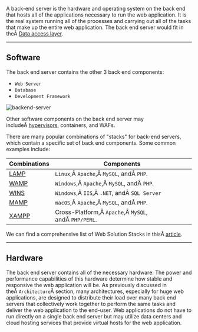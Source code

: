 ﻿---
sticker: lucide//curly-braces
---
A back-end server is the hardware and operating system on the back end that hosts all of the applications necessary to run the web application. It is the real system running all of the processes and carrying out all of the tasks that make up the entire web application. The back end server would fit in theÂ [Data access layer](https://en.wikipedia.org/wiki/Data_access_layer).

---

## Software

The back end server contains the other 3 back end components:

- `Web Server`
- `Database`
- `Development Framework`

![backend-server](https://academy.hackthebox.com/storage/modules/75/backend-server.jpg)

Other software components on the back end server may includeÂ [hypervisors](https://en.wikipedia.org/wiki/Hypervisor), containers, and WAFs.

There are many popular combinations of "stacks" for back-end servers, which contain a specific set of back end components. Some common examples include:

|Combinations|Components|
|---|---|
|[LAMP](https://en.wikipedia.org/wiki/LAMP_(software_bundle))|`Linux`,Â `Apache`,Â `MySQL`, andÂ `PHP`.|
|[WAMP](https://en.wikipedia.org/wiki/LAMP_(software_bundle)#WAMP)|`Windows`,Â `Apache`,Â `MySQL`, andÂ `PHP`.|
|[WINS](https://en.wikipedia.org/wiki/Solution_stack)|`Windows`,Â `IIS`,Â `.NET`, andÂ `SQL Server`|
|[MAMP](https://en.wikipedia.org/wiki/MAMP)|`macOS`,Â `Apache`,Â `MySQL`, andÂ `PHP`.|
|[XAMPP](https://en.wikipedia.org/wiki/XAMPP)|Cross-Platform,Â `Apache`,Â `MySQL`, andÂ `PHP/PERL`.|

We can find a comprehensive list of Web Solution Stacks in thisÂ [article](https://en.wikipedia.org/wiki/Solution_stack).

---

## Hardware

The back end server contains all of the necessary hardware. The power and performance capabilities of this hardware determine how stable and responsive the web application will be. As previously discussed in theÂ `Architecture`Â section, many architectures, especially for huge web applications, are designed to distribute their load over many back end servers that collectively work together to perform the same tasks and deliver the web application to the end-user. Web applications do not have to run directly on a single back end server but may utilize data centers and cloud hosting services that provide virtual hosts for the web application.
